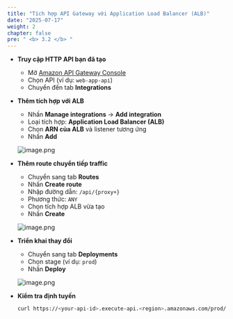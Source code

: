 ```yaml
---
title: "Tích hợp API Gateway với Application Load Balancer (ALB)"
date: "2025-07-17"
weight: 2
chapter: false
pre: " <b> 3.2 </b> "
---
```


- **Truy cập HTTP API bạn đã tạo**

    - Mở [Amazon API Gateway Console](https://console.aws.amazon.com/apigateway/)
    - Chọn API (ví dụ: `web-app-api`)
    - Chuyển đến tab **Integrations**

- **Thêm tích hợp với ALB**

    - Nhấn **Manage integrations** → **Add integration**
    - Loại tích hợp: **Application Load Balancer (ALB)**
    - Chọn **ARN của ALB** và listener tương ứng
    - Nhấn **Add**

    ![image.png](/images/api_gateway/integrate_alb_step1.png)

- **Thêm route chuyển tiếp traffic**

    - Chuyển sang tab **Routes**
    - Nhấn **Create route**
    - Nhập đường dẫn: `/api/{proxy+}`
    - Phương thức: `ANY`
    - Chọn tích hợp ALB vừa tạo
    - Nhấn **Create**

    ![image.png](/images/api_gateway/integrate_alb_route.png)

- **Triển khai thay đổi**

    - Chuyển sang tab **Deployments**
    - Chọn stage (ví dụ: `prod`)
    - Nhấn **Deploy**

    ![image.png](/images/api_gateway/integrate_alb_deploy.png)

- **Kiểm tra định tuyến**

    ```bash
    curl https://<your-api-id>.execute-api.<region>.amazonaws.com/prod/api/health
    ```
